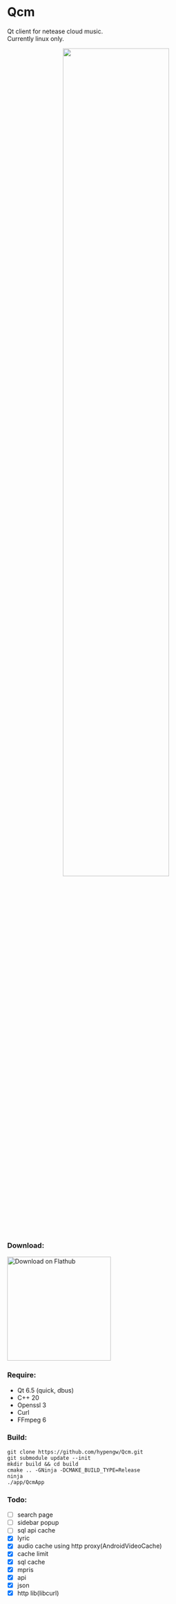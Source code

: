 # Qcm
Qt client for netease cloud music.  
Currently linux only.  

<p align="center" width="100%">
<img src="https://github.com/hypengw/Qcm/blob/master/app/assets/screenshots/main.jpg?raw=true" width=70%>
</p>

### Download:  
<a href='https://flathub.org/apps/details/io.github.hypengw.Qcm'><img width='240' alt='Download on Flathub' src='https://dl.flathub.org/assets/badges/flathub-badge-en.png'/></a>

### Require:  
- Qt 6.5 (quick, dbus)
- C++ 20
- Openssl 3
- Curl
- FFmpeg 6

### Build:  
```
git clone https://github.com/hypengw/Qcm.git  
git submodule update --init
mkdir build && cd build
cmake .. -GNinja -DCMAKE_BUILD_TYPE=Release  
ninja
./app/QcmApp
```

### Todo:
- [ ] search page
- [ ] sidebar popup
- [ ] sql api cache
- [x] lyric
- [x] audio cache using http proxy(AndroidVideoCache)
- [x] cache limit
- [x] sql cache
- [x] mpris
- [x] api
- [x] json
- [x] http lib(libcurl)
